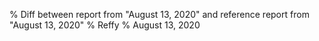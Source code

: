 % Diff between report from "August 13, 2020" and reference report from "August 13, 2020"
% Reffy
% August 13, 2020


